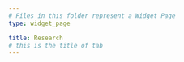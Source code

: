 ```yaml
---
# Files in this folder represent a Widget Page
type: widget_page

title: Research
# this is the title of tab
---
```

